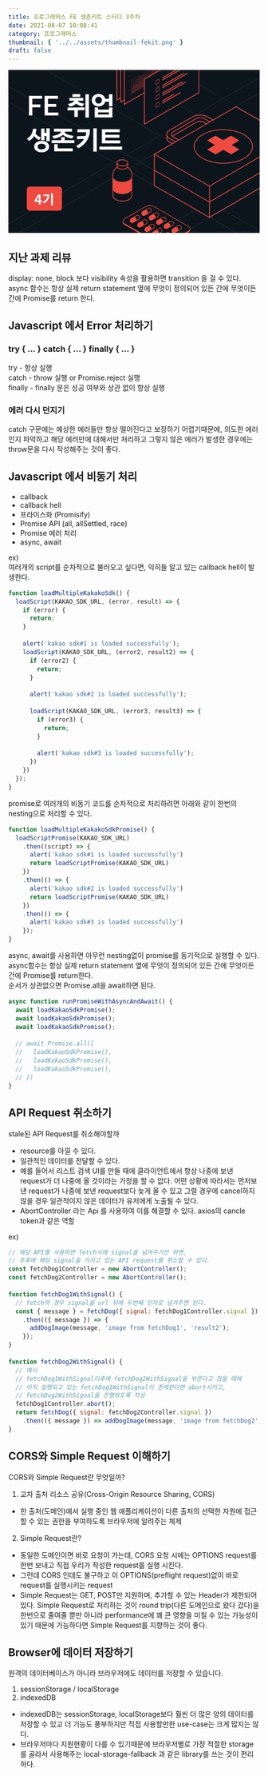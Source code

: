 ```yaml
---
title: 프로그래머스 FE 생존키트 스터디 3주차
date: 2021-08-07 10:08:41
category: 프로그래머스
thumbnail: { '../../assets/thumbnail-fekit.png' }
draft: false
---
```


![thumbnail](../../assets/thumbnail-fekit.png)

## 지난 과제 리뷰
display: none, block 보다 visibility 속성을 활용하면 transition 을 걸 수 있다.
async 함수는 항상 실제 return statement 옆에 무엇이 정의되어 있든 간에 무엇이든 간에 Promise를 return 한다.

## Javascript 에서 Error 처리하기

### try { ... } catch { ... } finally { ... }  
try - 항상 실행  
catch - throw 실행 or Promise.reject 실행  
finally - finally 문은 성공 여부와 상관 없이 항상 실행  

### 에러 다시 던지기
catch 구문에는 예상한 에러들만 항상 떨어진다고 보장하기 어렵기때문에, 의도한 에러인지 파악하고 해당 에러만에 대해서만 처리하고 그렇지 않은 에러가 발생한 경우에는 throw문을 다시 작성해주는 것이 좋다.

## Javascript 에서 비동기 처리

- callback
- callback hell
- 프라미스화 (Promisify)
- Promise API (all, allSettled, race)
- Promise 에러 처리
- async, await

ex)  
여러개의 script를 순차적으로 불러오고 싶다면, 익히들 알고 있는 callback hell이 발생한다.  
```javascript
function loadMultipleKakakoSdk() {
  loadScript(KAKAO_SDK_URL, (error, result) => {
    if (error) {
      return;
    }

    alert('kakao sdk#1 is loaded successfully');
    loadScript(KAKAO_SDK_URL, (error2, result2) => {
      if (error2) {
        return;
      }

      alert('kakao sdk#2 is loaded successfully');

      loadScript(KAKAO_SDK_URL, (error3, result3) => {
        if (error3) {
          return;
        }

        alert('kakao sdk#3 is loaded successfully');
      })
    })
  });
}
```
promise로 여러개의 비동기 코드를 순차적으로 처리하려면 아래와 같이 한번의 nesting으로 처리할 수 있다.  
```javascript
function loadMultipleKakakoSdkPromise() {
  loadScriptPromise(KAKAO_SDK_URL)
    .then((script) => {
      alert('kakao sdk#1 is loaded successfully')
      return loadScriptPromise(KAKAO_SDK_URL)
    })
    .then(() => {
      alert('kakao sdk#2 is loaded successfully')
      return loadScriptPromise(KAKAO_SDK_URL)
    })
    .then(() => {
      alert('kakao sdk#3 is loaded successfully')
    });
}
```

async, await를 사용하면 아무런 nesting없이 promise를 동기적으로 실행할 수 있다.  
async함수는 항상 실제 return statement 옆에 무엇이 정의되어 있든 간에 무엇이든 간에 Promise를 return한다.  
순서가 상관없으면 Promise.all을 await하면 된다.  
```javascript
async function runPromiseWithAsyncAndAwait() {
  await loadKakaoSdkPromise();
  await loadKakaoSdkPromise();
  await loadKakaoSdkPromise();

  // await Promise.all([
  //   loadKakaoSdkPromise(),
  //   loadKakaoSdkPromise(),
  //   loadKakaoSdkPromise(),
  // ])
}
```

## API Request 취소하기
stale된 API Request를 취소해야할까
- resource를 아낄 수 있다.
- 일관적인 데이터를 전달할 수 있다.
- 예를 들어서 리스트 검색 UI를 만들 때에 클라이언트에서 항상 나중에 보낸 request가 더 나중에 올 것이라는 가정을 할 수 없다.
  어떤 상황에 따라서는 먼저보낸 request가 나중에 보낸 request보다 늦게 올 수 있고 그럴 경우에 cancel하지 않을 경우 일관적이지 않은 데이터가 유저에게 노출될 수 있다.
- AbortController 라는 Api 를 사용하여 이를 해결할 수 있다. axios의 cancle token과 같은 역할  

ex)
```javascript
// 해당 API를 사용하면 fetch시에 signal을 넘겨주기만 하면,
// 추후에 해당 signal을 가지고 있는 API request를 취소할 수 있다.
const fetchDog1Controller = new AbortController();
const fetchDog2Controller = new AbortController();

function fetchDog1WithSignal() {
  // fetch의 경우 signal을 url 뒤에 두번째 인자로 넘겨주면 된다.
  const { message } = fetchDog({ signal: fetchDog1Controller.signal })
    .then(({ message }) => {
      addDogImage(message, 'image from fetchDog1', 'result2');
    });
}

function fetchDog2WithSignal() {
  // 예시
  // fetchDog1WithSignal이후에 fetchDog2WithSignal을 부른다고 쳤을 때에
  // 아직 실행되고 있는 fetchDog1WithSignal이 존재한다면 abort시키고,
  // fetchDog2WithSignal을 진행하도록 작성
  fetchDog1Controller.abort();
  return fetchDog({ signal: fetchDog2Controller.signal })
    .then(({ message }) => addDogImage(message, 'image from fetchDog2', 'result2'));
}
```

## CORS와 Simple Request 이해하기
CORS와 Simple Request란 무엇일까?

1) 교차 출처 리소스 공유(Cross-Origin Resource Sharing, CORS)
- 한 출처(도메인)에서 실행 중인 웹 애플리케이션이 다른 출처의 선택한 자원에 접근할 수 있는 권한을 부여하도록 브라우저에 알려주는 체제

2) Simple Request란?
- 동일한 도메인이면 바로 요청이 가는데, CORS 요청 시에는 OPTIONS request를 한번 보내고 직접 우리가 작성한 request를 실행 시킨다.  
- 그런데 CORS 인데도 불구하고 이 OPTIONS(preflight request)없이 바로 request를 실행시키는 request  
- Simple Request는 GET, POST만 지원하며, 추가할 수 있는 Header가 제한되어 있다. Simple Request로 처리하는 것이 round trip(다른 도메인으로 왔다 갔다)을 한번으로 줄여줄 뿐만 아니라 performance에 꽤 큰 영향을 미칠 수 있는 가능성이 있기 때문에 가능하다면 Simple Request를 지향하는 것이 좋다.


## Browser에 데이터 저장하기
원격의 데이터베이스가 아니라 브라우저에도 데이터를 저장할 수 있습니다.

1) sessionStorage / localStorage
2) indexedDB
- indexedDB는 sessionStorage, localStorage보다 훨씬 더 많은 양의 데이터를 저장할 수 있고 더 기능도 풍부하지만 직접 사용할만한 use-case는 크게 많지는 않다.
- 브라우저마다 지원현황이 다를 수 있기때문에 브라우저별로 가장 적절한 storage를 골라서 사용해주는 local-storage-fallback 과 같은 library를 쓰는 것이 편리하다.
